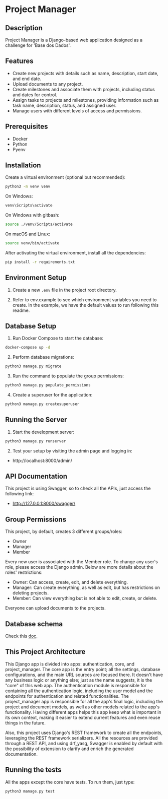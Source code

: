 # Project Manager

## Description

Project Manager is a Django-based web application designed as a challenge for 'Base dos Dados'.

## Features
- Create new projects with details such as name, description, start date, and end date.
- Upload documents to any project.
- Create milestones and associate them with projects, including status and dates for control.
- Assign tasks to projects and milestones, providing information such as task name, description, status, and assigned user.
- Manage users with different levels of access and permissions.

## Prerequisites
- Docker
- Python
- Pyenv

## Installation

Create a virtual environment (optional but recommended):

```bash
python3 -m venv venv
```

On Windows:
```bash
venv\Scripts\activate
```

On Windows with gitbash:
```bash
source ./venv/Scripts/activate
```

On macOS and Linux:
```bash
source venv/bin/activate
```

After activating the virtual environment, install all the dependencies:

```bash
pip install -r requirements.txt
```

## Environment Setup

1. Create a new `.env` file in the project root directory.

2. Refer to env.example to see which environment variables you need to create. In the example, we have the default values to run following this readme.

## Database Setup

1. Run Docker Compose to start the database: 
  
```bash
docker-compose up -d
```

2. Perform database migrations:

```bash
python3 manage.py migrate
```

3. Run the command to populate the group permissions:

```bash
python3 manage.py populate_permissions
```

4. Create a superuser for the application: 

```bash
python3 manage.py createsuperuser
```

## Running the Server

1. Start the development server:

```bash
python3 manage.py runserver 
```

2. Test your setup by visiting the admin page and logging in:

- http://localhost:8000/admin/

## API Documentation

This project is using Swagger, so to check all the APIs, just access the following link:

- http://127.0.0.1:8000/swagger/

## Group Permissions

This project, by default, creates 3 different groups/roles:

- Owner
- Manager
- Member

Every new user is associated with the Member role. To change any user's role, please access the Django admin. Below are more details about the roles' restrictions:

- Owner: Can access, create, edit, and delete everything.
- Manager: Can create everything, as well as edit, but has restrictions on deleting projects.
- Member: Can view everything but is not able to edit, create, or delete.

Everyone can upload documents to the projects.

## Database schema

Check this [doc](docs/database_diagram.md).

## This Project Architecture

This Django app is divided into apps: authentication, core, and project_manager. The core app is the entry point; all the settings, database configurations, and the main URL sources are focused there. It doesn't have any business logic or anything else; just as the name suggests, it is the "core" of this web app. The authentication module is responsible for containing all the authentication logic, including the user model and the endpoints for authentication and related functionalities. The project_manager app is responsible for all the app's final logic, including the project and document models, as well as other models related to the app's functionality. Having different apps helps this app keep what is important in its own context, making it easier to extend current features and even reuse things in the future.

Also, this project uses Django's REST framework to create all the endpoints, leveraging the REST framework serializers. All the resources are provided through a REST API, and using drf_yasg, Swagger is enabled by default with the possibility of extension to clarify and enrich the generated documentation.

## Running the tests

All the apps except the core have tests. To run them, just type:

```bash
python3 manage.py test
```
